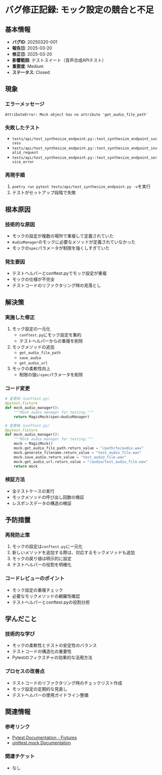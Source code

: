 # バグ修正記録: モック設定の競合と不足

## 基本情報

- **バグID**: 20250320-001
- **報告日**: 2025-03-20
- **修正日**: 2025-03-20
- **影響範囲**: テストスイート（音声合成APIテスト）
- **重要度**: Medium
- **ステータス**: Closed

## 現象

### エラーメッセージ
```
AttributeError: Mock object has no attribute 'get_audio_file_path'
```

### 失敗したテスト
- `tests/api/test_synthesize_endpoint.py::test_synthesize_endpoint_success`
- `tests/api/test_synthesize_endpoint.py::test_synthesize_endpoint_invalid_request`
- `tests/api/test_synthesize_endpoint.py::test_synthesize_endpoint_service_error`

### 再現手順
1. `poetry run pytest tests/api/test_synthesize_endpoint.py -v`を実行
2. テストがセットアップ段階で失敗

## 根本原因

### 技術的な原因
- モックの設定が複数の場所で重複して定義されていた
- `AudioManager`のモックに必要なメソッドが定義されていなかった
- モックの`spec`パラメータが制限を強くしすぎていた

### 発生要因
- テストヘルパーとconftest.pyでモック設定が重複
- モックの仕様が不完全
- テストコードのリファクタリング時の見落とし

## 解決策

### 実施した修正
1. モック設定の一元化
   - `conftest.py`にモック設定を集約
   - テストヘルパーからの重複を削除
2. モックメソッドの追加
   - `get_audio_file_path`
   - `save_audio`
   - `get_audio_url`
3. モックの柔軟性向上
   - 制限の強い`spec`パラメータを削除

### コード変更

```python
# 変更前（conftest.py）
@pytest.fixture
def mock_audio_manager():
    """Mock audio manager for testing."""
    return MagicMock(spec=AudioManager)

# 変更後（conftest.py）
@pytest.fixture
def mock_audio_manager():
    """Mock audio manager for testing."""
    mock = MagicMock()
    mock.get_audio_file_path.return_value = "/path/to/audio.wav"
    mock.generate_filename.return_value = "test_audio_file.wav"
    mock.save_audio.return_value = "test_audio_file.wav"
    mock.get_audio_url.return_value = "/audio/test_audio_file.wav"
    return mock
```

### 検証方法
- 全テストケースの実行
- モックメソッドの呼び出し回数の検証
- レスポンスデータの構造の検証

## 予防措置

### 再発防止策
1. モックの設定は`conftest.py`に一元化
2. 新しいメソッドを追加する際は、対応するモックメソッドも追加
3. モックの戻り値は明示的に設定
4. テストヘルパーの役割を明確化

### コードレビューのポイント
- モック設定の重複チェック
- 必要なモックメソッドの網羅性確認
- テストヘルパーとconftest.pyの役割分担

## 学んだこと

### 技術的な学び
- モックの柔軟性とテストの安定性のバランス
- テストコードの構造化の重要性
- Pytestのフィクスチャの効果的な活用方法

### プロセスの改善点
- テストコードのリファクタリング時のチェックリスト作成
- モック設定の定期的な見直し
- テストヘルパーの使用ガイドライン整備

## 関連情報

### 参考リンク
- [Pytest Documentation - Fixtures](https://docs.pytest.org/en/stable/fixture.html)
- [unittest.mock Documentation](https://docs.python.org/3/library/unittest.mock.html)

### 関連チケット
- なし 